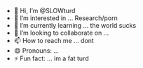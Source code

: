 - 👋 Hi, I’m @SLOWturd
- 👀 I’m interested in ... Research/porn
- 🌱 I’m currently learning ... the world sucks
- 💞️ I’m looking to collaborate on ...
- 📫 How to reach me ... dont
- 😄 Pronouns: ...
- ⚡ Fun fact: ... im a fat turd

<!---
SLOWturd/SLOWturd is a ✨ special ✨ repository because its `README.md` (this file) appears on your GitHub profile.
You can click the Preview link to take a look at your changes.
--->
